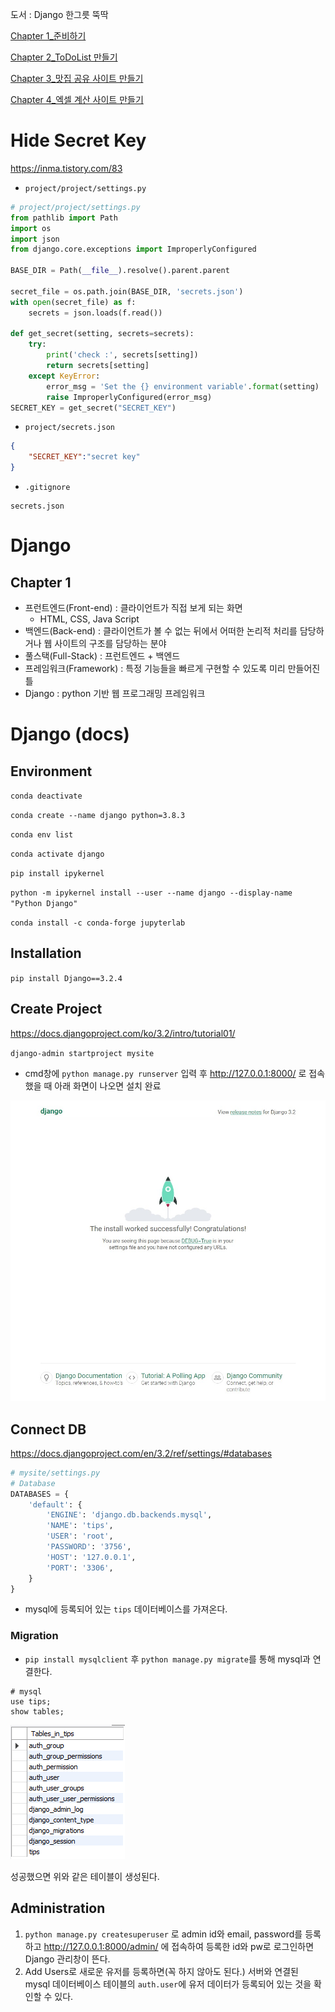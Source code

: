 도서 : Django 한그릇 뚝딱

[Chapter 1_준비하기](Chapter%201)

[Chapter 2_ToDoList 만들기](Chapter%202)

[Chapter 3_맛집 공유 사이트 만들기](Chapter%203)

[Chapter 4_엑셀 계산 사이트 만들기](Chapter%204)

# Hide Secret Key

https://inma.tistory.com/83

- `project/project/settings.py`

```python
# project/project/settings.py
from pathlib import Path
import os
import json
from django.core.exceptions import ImproperlyConfigured

BASE_DIR = Path(__file__).resolve().parent.parent

secret_file = os.path.join(BASE_DIR, 'secrets.json')
with open(secret_file) as f:
    secrets = json.loads(f.read())

def get_secret(setting, secrets=secrets):
    try:
        print('check :', secrets[setting])
        return secrets[setting]
    except KeyError:
        error_msg = 'Set the {} environment variable'.format(setting)
        raise ImproperlyConfigured(error_msg)
SECRET_KEY = get_secret("SECRET_KEY")
```

- `project/secrets.json`

```json
{
    "SECRET_KEY":"secret key"
}
```

- `.gitignore`

```notepad
secrets.json
```

# Django

## Chapter 1

- 프런트엔드(Front-end) : 클라이언트가 직접 보게 되는 화면
  - HTML, CSS, Java Script
- 백엔드(Back-end) : 클라이언트가 볼 수 없는 뒤에서 어떠한 논리적 처리를 담당하거나 웹 사이트의 구조를 담당하는 분야
- 풀스택(Full-Stack) : 프런트엔드 + 백엔드
- 프레임워크(Framework) : 특정 기능들을 빠르게 구현할 수 있도록 미리 만들어진 틀
- Django : python 기반 웹 프로그래밍 프레임워크



# Django (docs)

## Environment

`conda deactivate`

`conda create --name django python=3.8.3`

`conda env list`

`conda activate django`

`pip install ipykernel`

`python -m ipykernel install --user --name django --display-name "Python Django"`

`conda install -c conda-forge jupyterlab`

## Installation

`pip install Django==3.2.4`

## Create Project

https://docs.djangoproject.com/ko/3.2/intro/tutorial01/

`django-admin startproject mysite`

- cmd창에 `python manage.py runserver` 입력 후 http://127.0.0.1:8000/ 로 접속했을 때 아래 화면이 나오면 설치 완료

![image-20210622104519007](README.assets/image-20210622104519007.png)



## Connect DB

https://docs.djangoproject.com/en/3.2/ref/settings/#databases

```python
# mysite/settings.py
# Database
DATABASES = {
    'default': {
        'ENGINE': 'django.db.backends.mysql',
        'NAME': 'tips',
        'USER': 'root',
        'PASSWORD': '3756',
        'HOST': '127.0.0.1',
        'PORT': '3306',
    }
}
```

- mysql에 등록되어 있는 `tips` 데이터베이스를 가져온다.

### Migration

- `pip install mysqlclient` 후 `python manage.py migrate`를 통해 mysql과 연결한다.

```mysql
# mysql
use tips;
show tables;
```

![image-20210622135316066](README.assets/image-20210622135316066.png)

성공했으면 위와 같은 테이블이 생성된다.



## Administration

1. `python manage.py createsuperuser` 로 admin id와 email, password를 등록하고 http://127.0.0.1:8000/admin/ 에 접속하여 등록한 id와 pw로 로그인하면 Django 관리창이 뜬다.
2. Add Users로 새로운 유저를 등록하면(꼭 하지 않아도 된다.) 서버와 연결된 mysql 데이터베이스 테이블의 `auth.user`에 유저 데이터가 등록되어 있는 것을 확인할 수 있다.

